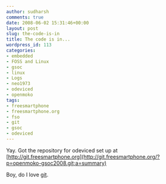 ```yaml
---
author: sudharsh
comments: true
date: 2008-06-02 15:31:46+00:00
layout: post
slug: the-code-is-in
title: The code is in...
wordpress_id: 113
categories:
- embedded
- FOSS and Linux
- gsoc
- linux
- Logs
- neo1973
- odeviced
- openmoko
tags:
- freesmartphone
- freesmartphone.org
- fso
- git
- gsoc
- odeviced
---
```


Yay. Got the repository for odeviced set up at [http://git.freesmartphone.org](http://git.freesmartphone.org/?p=openmoko-gsoc2008.git;a=summary)

Boy, do I love [git](http://git.or.cz/).
